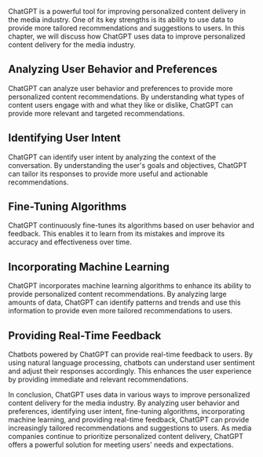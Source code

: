 

ChatGPT is a powerful tool for improving personalized content delivery in the media industry. One of its key strengths is its ability to use data to provide more tailored recommendations and suggestions to users. In this chapter, we will discuss how ChatGPT uses data to improve personalized content delivery for the media industry.

Analyzing User Behavior and Preferences
---------------------------------------

ChatGPT can analyze user behavior and preferences to provide more personalized content recommendations. By understanding what types of content users engage with and what they like or dislike, ChatGPT can provide more relevant and targeted recommendations.

Identifying User Intent
-----------------------

ChatGPT can identify user intent by analyzing the context of the conversation. By understanding the user's goals and objectives, ChatGPT can tailor its responses to provide more useful and actionable recommendations.

Fine-Tuning Algorithms
----------------------

ChatGPT continuously fine-tunes its algorithms based on user behavior and feedback. This enables it to learn from its mistakes and improve its accuracy and effectiveness over time.

Incorporating Machine Learning
------------------------------

ChatGPT incorporates machine learning algorithms to enhance its ability to provide personalized content recommendations. By analyzing large amounts of data, ChatGPT can identify patterns and trends and use this information to provide even more tailored recommendations to users.

Providing Real-Time Feedback
----------------------------

Chatbots powered by ChatGPT can provide real-time feedback to users. By using natural language processing, chatbots can understand user sentiment and adjust their responses accordingly. This enhances the user experience by providing immediate and relevant recommendations.

In conclusion, ChatGPT uses data in various ways to improve personalized content delivery for the media industry. By analyzing user behavior and preferences, identifying user intent, fine-tuning algorithms, incorporating machine learning, and providing real-time feedback, ChatGPT can provide increasingly tailored recommendations and suggestions to users. As media companies continue to prioritize personalized content delivery, ChatGPT offers a powerful solution for meeting users' needs and expectations.
